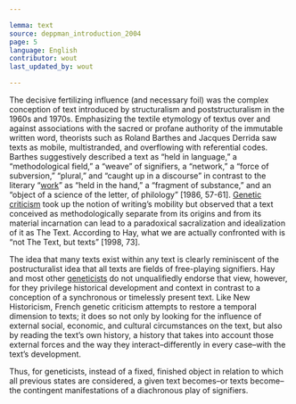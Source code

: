 ```yaml
---

lemma: text
source: deppman_introduction_2004
page: 5
language: English
contributor: wout
last_updated_by: wout

---
```


The decisive fertilizing influence (and necessary foil) was the complex conception of text introduced by structuralism and poststructuralism in the 1960s and 1970s. Emphasizing the textile etymology of textus over and against associations with the sacred or profane authority of the immutable written word, theorists such as Roland Barthes and Jacques Derrida saw texts as mobile, multistranded, and overflowing with referential codes. Barthes suggestively described a text as “held in language,” a “methodological field,” a “weave” of signifiers, a “network,” a “force of subversion,” “plural,” and “caught up in a discourse” in contrast to the literary “[work](work.html)” as “held in the hand,” a “fragment of substance,” and an “object of a science of the letter, of philology” [1986, 57-61]. [Genetic criticism](geneticCriticism.html) took up the notion of writing’s mobility but observed that a text conceived as methodologically separate from its origins and from its material incarnation can lead to a paradoxical sacralization and idealization of it as The Text. According to Hay, what we are actually confronted with is “not The Text, but texts” [1998, 73].

The idea that many texts exist within any text is clearly reminiscent of the postructuralist idea that all texts are fields of free-playing signifiers. Hay and most other [geneticists](criticGenetic.html) do not unqualifiedly endorse that view, however, for they privilege historical development and context in contrast to a conception of a synchronous or timelessly present text. Like New Historicism, French genetic criticism attempts to restore a temporal dimension to texts; it does so not only by looking for the influence of external social, economic, and cultural circumstances on the text, but also by reading the text’s own history, a history that takes into account those external forces and the way they interact–differently in every case–with the text’s development.

Thus, for geneticists, instead of a fixed, finished object in relation to which all previous states are considered, a given text becomes–or texts become–the contingent manifestations of a diachronous play of signifiers.
